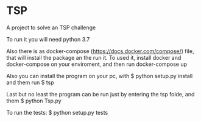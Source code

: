 # TSP

A project to solve an TSP challenge

To run it you will need python 3.7

Also there is as docker-compose (https://docs.docker.com/compose/) file, that will install the package an the run it.
To used it, install docker and docker-compose on your enviroment, and then run docker-compose up

Also you can install the program on your pc, with $ python setup.py install
and them run $ tsp

Last but no least the program can be run just by entering the tsp folde, and them
$ python Tsp.py

To run the tests:
$ python setup.py tests